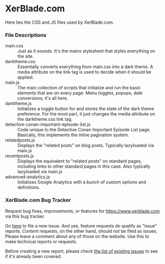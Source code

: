 # XerBlade.com
Here lies the CSS and JS files used by XerBlade.com.

### File Descriptions

<dl>
  <dt>main.css</dt>
  <dd>Just as it sounds. It's the mains stylesheet that styles everything on the site.</dd>

  <dt>darktheme.css</dt>
  <dd>Essentially converts everything from main.css into a dark theme. A media attribute on the link tag is used to decide when it should be applied.</dd>
  
  <dt>main.js</dt>
  <dd>The main collection of scripts that initialize and run the basic elements that are on every page. Menu toggles, popups, date conversions; it's all here.</dd>
  
  <dt>darktheme.js</dt>
  <dd>Initializes a toggle button for and stores the state of the dark theme preference. For the most part, it just changes the media attribute on the darktheme.css link tag.</dd>
  
  <dt>detective-conan-important-episode-list.js</dt>
  <dd>Code unique to the Detective Conan Important Episode List page. Basically, this implements the inline pagination system.</dd>
  
  <dt>relatedposts.js</dt>
  <dd>Displays the "related posts" on blog posts. Typically lazyloaded via main.js</dd>
  
  <dt>recentposts.js</dt>
  <dd>Displays the equivalent to "related posts" on standard pages, including links to other standard pages in this case. Also typically lazyloaded via main.js</dd>
  
  <dt>advanced-analytics.js</dt>
  <dd>Initializes Google Analytics with a bunch of custom options and definitions.</dd>
</dl>

### XerBlade.com Bug Tracker
Request bug fixes, improvements, or features for https://www.xerblade.com via this bug tracker.

Go [here](../../issues/new) to file a new issue. And yes, feature requests do qualify as "issue" reports. *Content* requests, on the other hand, should *not* be filed as issues. Please leave a comment about any of those on the website. Use this to make technical reports or requests.

Before creating a new report, please check [the list of existing issues](../../issues) to see if it's already been covered.
